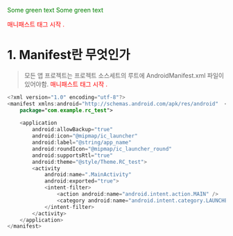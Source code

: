 <span style="color: green"> Some green text </span>
<font color="green"> Some green text </font>

<span style="color:red">매니패스트 태그 시작 .</span> 
# 1. Manifest란 무엇인가
> 모든 앱 프로젝트는 프로젝트 소스세트의 루트에 AndroidManifest.xml 파일이 있어야함. <span style="color:red">매니패스트 태그 시작 .</span> 

```Kotlin
<?xml version="1.0" encoding="utf-8"?>
<manifest xmlns:android="http://schemas.android.com/apk/res/android"  <span style="color:yellow">매니패스트 태그 시작 .</span> 
    package="com.example.rc_test">
    
    <application
        android:allowBackup="true" 
        android:icon="@mipmap/ic_launcher"
        android:label="@string/app_name"
        android:roundIcon="@mipmap/ic_launcher_round"
        android:supportsRtl="true"
        android:theme="@style/Theme.RC_test">
        <activity
            android:name=".MainActivity"
            android:exported="true">
            <intent-filter>
                <action android:name="android.intent.action.MAIN" />
                <category android:name="android.intent.category.LAUNCHER" />
            </intent-filter>
        </activity>
    </application>
</manifest>
```
